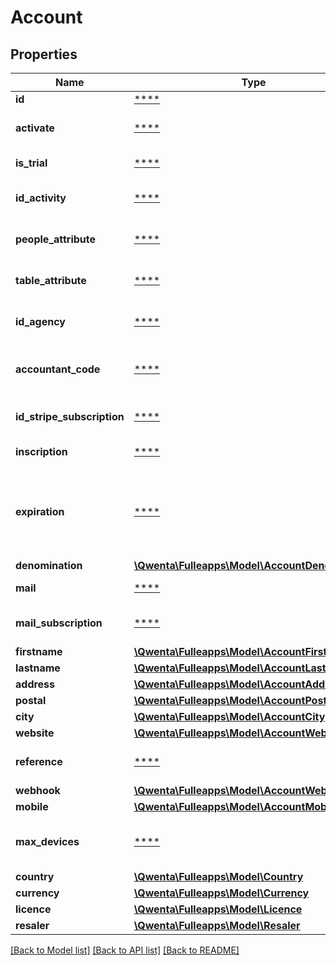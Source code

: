 # Account

## Properties
Name | Type | Description | Notes
------------ | ------------- | ------------- | -------------
**id** | [****](.md) | Identifiant | [optional] 
**activate** | [****](.md) | Niveau d&#x27;activation du compte | [optional] 
**is_trial** | [****](.md) | Compte en période d&#x27;essai | [optional] 
**id_activity** | [****](.md) | Identifiant du type d&#x27;activité du compte | [optional] 
**people_attribute** | [****](.md) | Identifiant de l&#x27;information Couverts | [optional] 
**table_attribute** | [****](.md) | Identifiant de l&#x27;information Table | [optional] 
**id_agency** | [****](.md) | Identifiant de l&#x27;agence associée | [optional] 
**accountant_code** | [****](.md) | N° de code comptable associé au compte | [optional] 
**id_stripe_subscription** | [****](.md) | Identifiant de souscription Stripe | [optional] 
**inscription** | [****](.md) | Date de création du compte | [optional] 
**expiration** | [****](.md) | Date d&#x27;expiration du compte (renouvellé automatiquement si une souscription est en cours) | [optional] 
**denomination** | [**\Qwenta\Fulleapps\Model\AccountDenomination**](AccountDenomination.md) |  | [optional] 
**mail** | [****](.md) | Mail associé au compte | [optional] 
**mail_subscription** | [****](.md) | Mail d&#x27;envoi des informations de souscription | [optional] 
**firstname** | [**\Qwenta\Fulleapps\Model\AccountFirstname**](AccountFirstname.md) |  | [optional] 
**lastname** | [**\Qwenta\Fulleapps\Model\AccountLastname**](AccountLastname.md) |  | [optional] 
**address** | [**\Qwenta\Fulleapps\Model\AccountAddress**](AccountAddress.md) |  | [optional] 
**postal** | [**\Qwenta\Fulleapps\Model\AccountPostal**](AccountPostal.md) |  | [optional] 
**city** | [**\Qwenta\Fulleapps\Model\AccountCity**](AccountCity.md) |  | [optional] 
**website** | [**\Qwenta\Fulleapps\Model\AccountWebsite**](AccountWebsite.md) |  | [optional] 
**reference** | [****](.md) | Référence interne du compte | [optional] 
**webhook** | [**\Qwenta\Fulleapps\Model\AccountWebhook**](AccountWebhook.md) |  | [optional] 
**mobile** | [**\Qwenta\Fulleapps\Model\AccountMobile**](AccountMobile.md) |  | [optional] 
**max_devices** | [****](.md) | Nombre d&#x27;appareils autorisés sur le compte | [optional] 
**country** | [**\Qwenta\Fulleapps\Model\Country**](Country.md) |  | [optional] 
**currency** | [**\Qwenta\Fulleapps\Model\Currency**](Currency.md) |  | [optional] 
**licence** | [**\Qwenta\Fulleapps\Model\Licence**](Licence.md) |  | [optional] 
**resaler** | [**\Qwenta\Fulleapps\Model\Resaler**](Resaler.md) |  | [optional] 

[[Back to Model list]](../../README.md#documentation-for-models) [[Back to API list]](../../README.md#documentation-for-api-endpoints) [[Back to README]](../../README.md)


